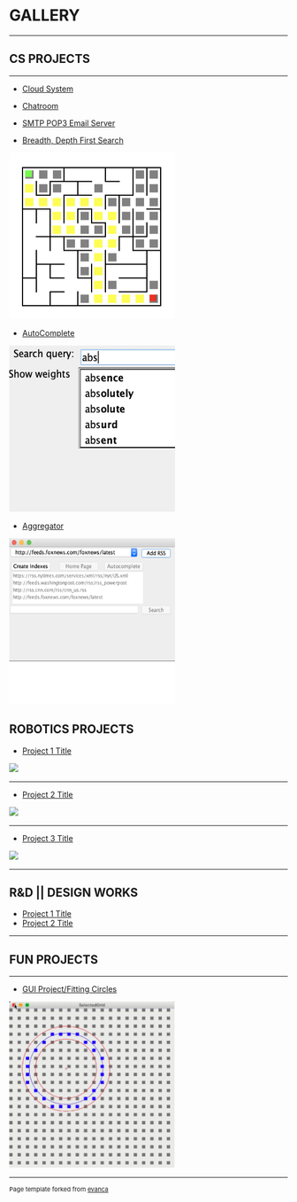 # GALLERY
---

## CS PROJECTS
---
- [Cloud System](https://github.com/cchun319/DFS_BFS)
<!-- <img src="" height="300" width="300"/> -->

- [Chatroom](https://github.com/cchun319/DFS_BFS)
<!-- <img src="" height="300" width="300"/> -->

- [SMTP POP3 Email Server](https://github.com/cchun319/DFS_BFS)
<!-- <img src="" height="300" width="300"/> -->

- [Breadth, Depth First Search](https://github.com/cchun319/DFS_BFS)
<img src="images/DFS_BFS.png" height="300" width="300"/>

- [AutoComplete](https://github.com/cchun319/DFS_BFS)
<img src="images/au.png" height="300" width="300"/>

- [Aggregator](https://github.com/cchun319/DFS_BFS)
<img src="images/ag.png" height="300" width="300"/>

## ROBOTICS PROJECTS

- [Project 1 Title](/sample_page)
<img src="images/dummy_thumbnail.jpg?raw=true"/>

---
- [Project 2 Title](/pdf/sample_presentation.pdf)
<img src="images/dummy_thumbnail.jpg?raw=true"/>

---
- [Project 3 Title](http://example.com/)
<img src="images/dummy_thumbnail.jpg?raw=true"/>

---

## R&D || DESIGN WORKS

- [Project 1 Title](http://example.com/)
- [Project 2 Title](http://example.com/)

---

## FUN PROJECTS
---
- [GUI Project/Fitting Circles](https://github.com/cchun319/GUI_fun)
<img src="images/fitcircle_intro.PNG" height="300" width="300"/>

---
<p style="font-size:11px">Page template forked from <a href="https://github.com/evanca/quick-portfolio">evanca</a></p>
<!-- Remove above link if you don't want to attibute -->
